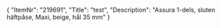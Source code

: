 {
  "ItemNr": "219691",
  "Title": "test",
  "Description": "Assura 1-dels, sluten häftpåse, Maxi, beige, hål 35 mm"
}